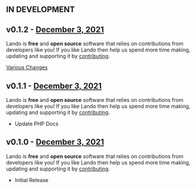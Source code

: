 ## IN DEVELOPMENT

## v0.1.2 - [December 3, 2021](https://github.com/lando/docs/releases/tag/v0.1.2)

Lando is **free** and **open source** software that relies on contributions from developers like you! If you like Lando then help us spend more time making, updating and supporting it by [contributing](https://github.com/sponsors/lando).

[Various Changes](https://github.com/lando/docs/compare/v0.1.1...v0.1.2)

## v0.1.1 - [December 3, 2021](https://github.com/lando/docs/releases/tag/v0.1.1)

Lando is **free** and **open source** software that relies on contributions from developers like you! If you like Lando then help us spend more time making, updating and supporting it by [contributing](https://github.com/sponsors/lando).

* Update PHP Docs

## v0.1.0 - [December 3, 2021](https://github.com/lando/docs/releases/tag/v0.1.0)

Lando is **free** and **open source** software that relies on contributions from developers like you! If you like Lando then help us spend more time making, updating and supporting it by [contributing](https://github.com/sponsors/lando).

* Initial Release